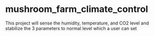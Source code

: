 # mushroom_farm_climate_control
This project will sense the humidity, temperature, and CO2 level and stabilize the 3 parameters to normal level which a user can set
